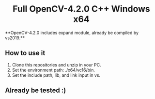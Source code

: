 <center>
  
 # Full OpenCV-4.2.0 C++ Windows x64

</center>
**OpenCV-4.2.0 includes expand module, already be compiled by vs2019.**

## How to use it
1. Clone this repositories and unzip in your PC. 
2. Set the environment path: ./x64/vc16/bin.
3. Set the include path, lib, and link input in vs.

## Already be tested :)
